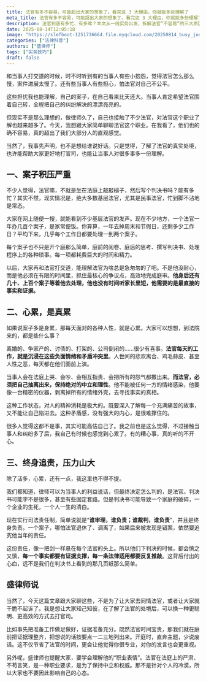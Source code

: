 ```yaml
---
title: 法官有多不容易，可能超出大家的想象了。看完这 3 大理由，你就能多些理解了
meta_title: 法官有多不容易，可能超出大家的想象了。看完这 3 大理由，你就能多些理解了
description: 法官到底有多忙、有多难？本文从一线实务出发，拆解法官“不容易”的三大原因：案多人少、程序繁杂导致办案高压；长期置身于离婚、债务等负面纠纷，既要共情又必须保持中立理性；司法责任制下“谁裁判谁负责、终身追责”，每一份判决都需证据与法理双重论证。并给出当事人建议：庭前系统整理证据与要点，开庭直奔争议核心、减少情绪化表达，理解法官的职业克制，提高庭审效率与说服力。
date: 2025-08-14T12:05:18
image: "https://slefboot-1251736664.file.myqcloud.com/20250814_busy_judge.webp"
categories: ["法律科普"]
authors: ["盛律师"]
tags: ["实务技巧"]
draft: false
---
```


和当事人打交道的时候，时不时听到有的当事人有些小抱怨，觉得法官怎么那么慢，案件进展太慢了。还有些当事人有些担心，怕法官对自己不公平。

这些担忧我也能理解，自己的案子，在自己看来比天还大。当事人肯定希望法官围着自己转，全程把自己的纠纷解决的漂漂亮亮的。

但现实不是那么理想的，做律师久了，自己也接触了不少法官，对法官这个职业了解也越来越多了。今天，我想跟大家简单聊聊法官这个职业。在我看了，他们也的确不容易，真的超出了我们大部分人的直观感觉。

当然了，我事先声明，也不是想给谁说好话。只是觉得，了解了法官的真实处境，也许能帮助大家更好地打官司，也能让当事人对很多事多一份理解。

## 一、案子积压严重

不少人觉得，法官嘛，不就是坐在法庭上敲敲槌子，然后写个判决书吗？能有多忙？其实不然，现实情况是，绝大多数基层法官，尤其是民事法官，忙到脚不沾地是常态。

大家在网上随便一搜，就能看到不少基层法官的发声。现在不少地方，一个法官一年办几百个案子，是家常便饭。你算算，一年去掉周末和节假日，还剩多少工作日？平均下来，几乎每个工作日都要处理一到两个案子。

每个案子也不只是开个庭那么简单，庭前的阅卷、庭后的思考、撰写判决书、处理程序上的各种琐事。每一项都耗费巨大的时间和精力。

以后，大家再和法官打交道，能理解法官为啥总是急匆匆的了吧。不是他没耐心，而是他必须在有限的时间里，抓住最核心的争议点，高效地完成庭审。**他身后还有几十、上百个案子等着他去处理，他也没有时间听家长里短，他需要的是最直接的事实和证据。**

## 二、心累，是真累

如果说案子多是身累，那每天面对的各种人性，就是心累。大家可以想想，到法院来的，都是些什么事？

离婚的、争家产的、讨债的、打架的、公司倒闭的……很少有喜事。**法官每天的工作，就是沉浸在这些负面情绪和矛盾冲突里**。人世间的悲欢离合、鸡毛蒜皮、甚至人性之恶，每天都在他们面前上演。

当事人会在法庭上哭、会吵、会相互指责、会把所有的怨气都撒出来。**而法官，必须把自己抽离出来，保持绝对的中立和理性**。他不能被任何一方的情绪感染，他要像一台精密的仪器，剥离掉所有的情绪外壳，去寻找事实的真相。

这种工作状态，对人的精神消耗是极大的。既要深入了解每一个充满痛苦的故事，又不能让自己陷进去。这种矛盾感，没有强大的内心，是很难撑住的。

很多人觉得这都不是事，其实可能高估自己了。我之前也是这么觉得，不过接触当事人和纠纷多了后，我自己有时候也感觉到心累了。有的糟心事，真的听的不开心。

## 三、终身追责，压力山大

除了活多，心累，还有一点，我这里也不得不提。

我们都知道，律师可以为当事人的利益说话，但最终决定怎么判的，是法官。判决书可能字不是很多，甚至有些固定套路。但是判决书可能导致一个家庭的破碎，一个企业的生死，一个人一生的清白。

现在实行司法责任制，简单说就是“**谁审理，谁负责；谁裁判，谁负责**”，并且是终身负责。一个案子，哪怕法官退休了、调离了，如果后来被发现是错案，依然要追究他当年的责任。

这份责任，像一把剑一样悬在每个法官的头上。所以他们下判决的时候，都会慎之又慎，**每一个事实都要有证据支撑，每一条法律适用都要反复推敲**。这背后付出的心血，远不是我们在判决书上看到的那几页纸那么简单。

## 盛律师说

当然了，今天这篇文章跟大家聊这些，不是为了让大家去同情法官，或者让大家就干脆不起诉了。我是想让大家知己知彼，在了解了法官的处境后，可以换一种更聪明、更高效的方式去打官司。

比如事先把准备工作做足做好，证据准备充分。既然法官时间宝贵，那我们就在庭前把证据理整齐，把想说的话按要点一二三地列出来。开庭时，直奔主题，少说废话。这不仅节省了法官的时间，更会让他觉得你很专业，对你的发言也会更重视。

另外呢，盛律师也提醒大家，要学会理解他的“职业表情”。法官在法庭上的严肃、不苟言笑，是一种职业要求，是为了保持中立和权威。那不是针对个人的冷漠，所以大家也不要因此影响自己的心态。